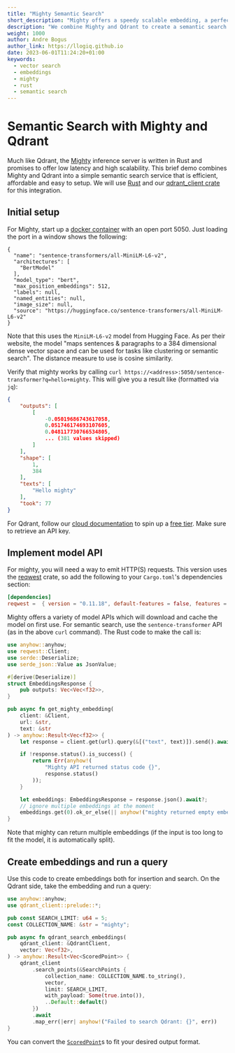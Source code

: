 ```yaml
---
title: "Mighty Semantic Search"
short_description: "Mighty offers a speedy scalable embedding, a perfect fit for the speedy scalable Qdrant search. Let's combine them!"
description: "We combine Mighty and Qdrant to create a semantic search service in Rust with just a few lines of code."
weight: 1000
author: Andre Bogus
author_link: https://llogiq.github.io
date: 2023-06-01T11:24:20+01:00
keywords:
  - vector search
  - embeddings
  - mighty
  - rust
  - semantic search
---
```


# Semantic Search with Mighty and Qdrant

Much like Qdrant, the [Mighty](https://max.io/) inference server is written in Rust and promises to offer low latency and high scalability. This brief demo combines Mighty and Qdrant into a simple semantic search service that is efficient, affordable and easy to setup. We will use [Rust](https://rust-lang.org) and our [qdrant\_client crate](https://docs.rs/qdrant_client) for this integration.

## Initial setup

For Mighty, start up a [docker container](https://hub.docker.com/layers/maxdotio/mighty-sentence-transformers/0.9.9/images/sha256-0d92a89fbdc2c211d927f193c2d0d34470ecd963e8179798d8d391a4053f6caf?context=explore) with an open port 5050. Just loading the port in a window shows the following:

```
{
  "name": "sentence-transformers/all-MiniLM-L6-v2",
  "architectures": [
    "BertModel"
  ],
  "model_type": "bert",
  "max_position_embeddings": 512,
  "labels": null,
  "named_entities": null,
  "image_size": null,
  "source": "https://huggingface.co/sentence-transformers/all-MiniLM-L6-v2"
}
```

Note that this uses the `MiniLM-L6-v2` model from Hugging Face. As per their website, the model "maps sentences & paragraphs to a 384 dimensional dense vector space and can be used for tasks like clustering or semantic search". The distance measure to use is cosine similarity.

Verify that mighty works by calling `curl https://<address>:5050/sentence-transformer?q=hello+mighty`. This will give you a result like (formatted via `jq`):

```json
{
    "outputs": [
        [
            -0.05019686743617058,
            0.051746174693107605,
            0.048117730766534805,
            ... (381 values skipped)
        ]
    ],
    "shape": [
        1,
        384
    ],
    "texts": [
        "Hello mighty"
    ],
    "took": 77
}
```

For Qdrant, follow our [cloud documentation](../../cloud/cloud-quick-start/) to spin up a [free tier](https://cloud.qdrant.io/). Make sure to retrieve an API key.

## Implement model API

For mighty, you will need a way to emit HTTP(S) requests. This version uses the [reqwest](https://docs.rs/reqwest) crate, so add the following to your `Cargo.toml`'s dependencies section:

```toml
[dependencies]
reqwest =  { version = "0.11.18", default-features = false, features = ["json", "rustls-tls"] }
```

Mighty offers a variety of model APIs which will download and cache the model on first use. For semantic search, use the `sentence-transformer` API (as in the above `curl` command). The Rust code to make the call is:

```rust
use anyhow::anyhow;
use reqwest::Client;
use serde::Deserialize;
use serde_json::Value as JsonValue;

#[derive(Deserialize)]
struct EmbeddingsResponse {
    pub outputs: Vec<Vec<f32>>,
}

pub async fn get_mighty_embedding(
    client: &Client,
    url: &str,
    text: &str
) -> anyhow::Result<Vec<f32>> {
    let response = client.get(url).query(&[("text", text)]).send().await?;

    if !response.status().is_success() {
        return Err(anyhow!(
            "Mighty API returned status code {}",
            response.status()
        ));
    }

    let embeddings: EmbeddingsResponse = response.json().await?;
    // ignore multiple embeddings at the moment
    embeddings.get(0).ok_or_else(|| anyhow!("mighty returned empty embedding"))
}
```

Note that mighty can return multiple embeddings (if the input is too long to fit the model, it is automatically split).

## Create embeddings and run a query

Use this code to create embeddings both for insertion and search. On the Qdrant side, take the embedding and run a query:

```rust
use anyhow::anyhow;
use qdrant_client::prelude::*;

pub const SEARCH_LIMIT: u64 = 5;
const COLLECTION_NAME: &str = "mighty";

pub async fn qdrant_search_embeddings(
    qdrant_client: &QdrantClient,
    vector: Vec<f32>,
) -> anyhow::Result<Vec<ScoredPoint>> {
    qdrant_client
        .search_points(&SearchPoints {
            collection_name: COLLECTION_NAME.to_string(),
            vector,
            limit: SEARCH_LIMIT,
            with_payload: Some(true.into()),
            ..Default::default()
        })
        .await
        .map_err(|err| anyhow!("Failed to search Qdrant: {}", err))
}
```

You can convert the [`ScoredPoint`](https://docs.rs/qdrant-client/latest/qdrant_client/qdrant/struct.ScoredPoint.html)s to fit your desired output format.
